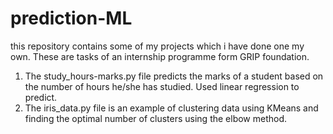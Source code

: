 # prediction-ML
this repository contains some of my projects which i have done one my own. These are tasks of an internship programme form GRIP foundation.

1. The study_hours-marks.py file predicts the marks of a student based on the number of hours he/she has studied. Used linear regression to predict.
2. The iris_data.py file is an example of clustering data using KMeans and finding the optimal number of clusters using the elbow method.
